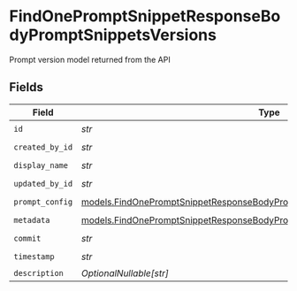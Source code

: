 # FindOnePromptSnippetResponseBodyPromptSnippetsVersions

Prompt version model returned from the API


## Fields

| Field                                                                                                                                                              | Type                                                                                                                                                               | Required                                                                                                                                                           | Description                                                                                                                                                        |
| ------------------------------------------------------------------------------------------------------------------------------------------------------------------ | ------------------------------------------------------------------------------------------------------------------------------------------------------------------ | ------------------------------------------------------------------------------------------------------------------------------------------------------------------ | ------------------------------------------------------------------------------------------------------------------------------------------------------------------ |
| `id`                                                                                                                                                               | *str*                                                                                                                                                              | :heavy_check_mark:                                                                                                                                                 | N/A                                                                                                                                                                |
| `created_by_id`                                                                                                                                                    | *str*                                                                                                                                                              | :heavy_check_mark:                                                                                                                                                 | N/A                                                                                                                                                                |
| `display_name`                                                                                                                                                     | *str*                                                                                                                                                              | :heavy_check_mark:                                                                                                                                                 | N/A                                                                                                                                                                |
| `updated_by_id`                                                                                                                                                    | *str*                                                                                                                                                              | :heavy_check_mark:                                                                                                                                                 | N/A                                                                                                                                                                |
| `prompt_config`                                                                                                                                                    | [models.FindOnePromptSnippetResponseBodyPromptSnippetsResponse200PromptConfig](../models/findonepromptsnippetresponsebodypromptsnippetsresponse200promptconfig.md) | :heavy_check_mark:                                                                                                                                                 | N/A                                                                                                                                                                |
| `metadata`                                                                                                                                                         | [models.FindOnePromptSnippetResponseBodyPromptSnippetsResponse200Metadata](../models/findonepromptsnippetresponsebodypromptsnippetsresponse200metadata.md)         | :heavy_check_mark:                                                                                                                                                 | N/A                                                                                                                                                                |
| `commit`                                                                                                                                                           | *str*                                                                                                                                                              | :heavy_check_mark:                                                                                                                                                 | N/A                                                                                                                                                                |
| `timestamp`                                                                                                                                                        | *str*                                                                                                                                                              | :heavy_check_mark:                                                                                                                                                 | N/A                                                                                                                                                                |
| `description`                                                                                                                                                      | *OptionalNullable[str]*                                                                                                                                            | :heavy_minus_sign:                                                                                                                                                 | N/A                                                                                                                                                                |